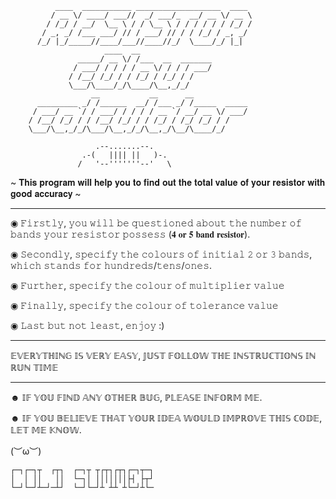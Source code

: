               ____  ___________ ___________________  ____ 
             / __ \/ ____/ ___//  _/ ___/_  __/ __ \/ __ \
            / /_/ / __/  \__ \ / / \__ \ / / / / / / /_/ /
           / _, _/ /___ ___/ // / ___/ // / / /_/ / _, _/ 
          /_/ |_/_____//____/___//____//_/  \____/_/ |_| 
                         ____  __                
                   _____/ __ \/ /___  __  _______
                  / ___/ / / / / __ \/ / / / ___/
                 / /__/ /_/ / / /_/ / /_/ / /    
                 \___/\____/_/\____/\__,_/_/    
                      __           __      __            
          _________ _/ /______  __/ /___ _/ /_____  _____
         / ___/ __ `/ / ___/ / / / / __ `/ __/ __ \/ ___/
        / /__/ /_/ / / /__/ /_/ / / /_/ / /_/ /_/ / /    
        \___/\__,_/_/\___/\__,_/_/\__,_/\__/\____/_/    

                       .--.......--.
                    .-(   |||| ||   )-.
                   /   '--'''''''--'   \
                   
~ 𝐓𝐡𝐢𝐬 𝐩𝐫𝐨𝐠𝐫𝐚𝐦 𝐰𝐢𝐥𝐥 𝐡𝐞𝐥𝐩 𝐲𝐨𝐮 𝐭𝐨 𝐟𝐢𝐧𝐝 𝐨𝐮𝐭 𝐭𝐡𝐞 𝐭𝐨𝐭𝐚𝐥 𝐯𝐚𝐥𝐮𝐞 𝐨𝐟 𝐲𝐨𝐮𝐫 𝐫𝐞𝐬𝐢𝐬𝐭𝐨𝐫 𝐰𝐢𝐭𝐡 𝐠𝐨𝐨𝐝 𝐚𝐜𝐜𝐮𝐫𝐚𝐜𝐲 ~
_________________________________________________________________________________________________
◉ 𝙵𝚒𝚛𝚜𝚝𝚕𝚢, 𝚢𝚘𝚞 𝚠𝚒𝚕𝚕 𝚋𝚎 𝚚𝚞𝚎𝚜𝚝𝚒𝚘𝚗𝚎𝚍 𝚊𝚋𝚘𝚞𝚝 𝚝𝚑𝚎 𝚗𝚞𝚖𝚋𝚎𝚛 𝚘𝚏 𝚋𝚊𝚗𝚍𝚜 𝚢𝚘𝚞𝚛 𝚛𝚎𝚜𝚒𝚜𝚝𝚘𝚛 𝚙𝚘𝚜𝚜𝚎𝚜𝚜 (𝟒 𝐨𝐫 𝟓 𝐛𝐚𝐧𝐝 𝐫𝐞𝐬𝐢𝐬𝐭𝐨𝐫).

◉ 𝚂𝚎𝚌𝚘𝚗𝚍𝚕𝚢, 𝚜𝚙𝚎𝚌𝚒𝚏𝚢 𝚝𝚑𝚎 𝚌𝚘𝚕𝚘𝚞𝚛𝚜 𝚘𝚏 𝚒𝚗𝚒𝚝𝚒𝚊𝚕 𝟸 𝚘𝚛 𝟹 𝚋𝚊𝚗𝚍𝚜, 𝚠𝚑𝚒𝚌𝚑 𝚜𝚝𝚊𝚗𝚍𝚜 𝚏𝚘𝚛 𝚑𝚞𝚗𝚍𝚛𝚎𝚍𝚜/𝚝𝚎𝚗𝚜/𝚘𝚗𝚎𝚜.

◉ 𝙵𝚞𝚛𝚝𝚑𝚎𝚛, 𝚜𝚙𝚎𝚌𝚒𝚏𝚢 𝚝𝚑𝚎 𝚌𝚘𝚕𝚘𝚞𝚛 𝚘𝚏 𝚖𝚞𝚕𝚝𝚒𝚙𝚕𝚒𝚎𝚛 𝚟𝚊𝚕𝚞𝚎

◉ 𝙵𝚒𝚗𝚊𝚕𝚕𝚢, 𝚜𝚙𝚎𝚌𝚒𝚏𝚢 𝚝𝚑𝚎 𝚌𝚘𝚕𝚘𝚞𝚛 𝚘𝚏 𝚝𝚘𝚕𝚎𝚛𝚊𝚗𝚌𝚎 𝚟𝚊𝚕𝚞𝚎

◉ 𝙻𝚊𝚜𝚝 𝚋𝚞𝚝 𝚗𝚘𝚝 𝚕𝚎𝚊𝚜𝚝, 𝚎𝚗𝚓𝚘𝚢 :)
_________________________________________________________________________________________________
𝔼𝕍𝔼ℝ𝕐𝕋ℍ𝕀ℕ𝔾 𝕀𝕊 𝕍𝔼ℝ𝕐 𝔼𝔸𝕊𝕐, 𝕁𝕌𝕊𝕋 𝔽𝕆𝕃𝕃𝕆𝕎 𝕋ℍ𝔼 𝕀ℕ𝕊𝕋ℝ𝕌ℂ𝕋𝕀𝕆ℕ𝕊 𝕀ℕ ℝ𝕌ℕ 𝕋𝕀𝕄𝔼
_________________________________________________________________________________________________
☻ 𝕀𝔽 𝕐𝕆𝕌 𝔽𝕀ℕ𝔻 𝔸ℕ𝕐 𝕆𝕋ℍ𝔼ℝ 𝔹𝕌𝔾, ℙ𝕃𝔼𝔸𝕊𝔼 𝕀ℕ𝔽𝕆ℝ𝕄 𝕄𝔼.

☻ 𝕀𝔽 𝕐𝕆𝕌 𝔹𝔼𝕃𝕀𝔼𝕍𝔼 𝕋ℍ𝔸𝕋 𝕐𝕆𝕌ℝ 𝕀𝔻𝔼𝔸 𝕎𝕆𝕌𝕃𝔻 𝕀𝕄ℙℝ𝕆𝕍𝔼 𝕋ℍ𝕀𝕊 ℂ𝕆𝔻𝔼, 𝕃𝔼𝕋 𝕄𝔼 𝕂ℕ𝕆𝕎.


(︶ω︶)

    ┌─┐┌─┐┬  ┌┬┐  ┌─┐┬ ┬┌┬┐┌┬┐┌─┐┬─┐
    │  │ ││   ││  └─┐│ │││││││├┤ ├┬┘        
    └─┘└─┘┴─┘─┴┘  └─┘└─┘┴ ┴┴ ┴└─┘┴└─
